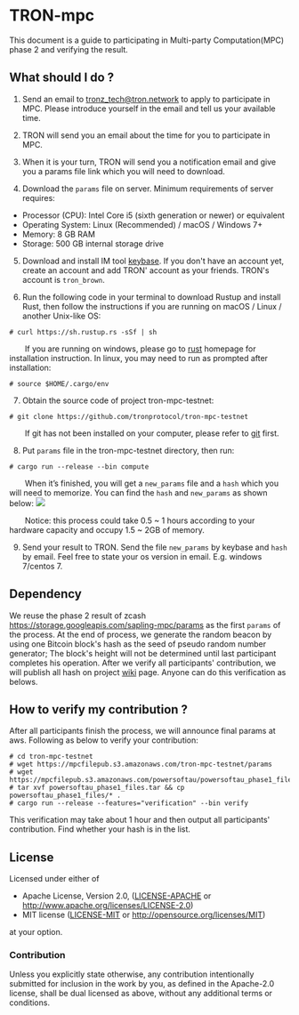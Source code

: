 # TRON-mpc

This document is a guide to participating in Multi-party Computation(MPC) phase 2 and verifying the result.

## What should I do ? 

1. Send an email to tronz_tech@tron.network to apply to participate in MPC. Please introduce yourself in the email and tell us your available time.

2. TRON will send you an email about the time for you to participate in MPC.

3. When it is your turn, TRON will send you a notification email and give you a params file link which you will need to download.

4. Download the `params` file on server. Minimum requirements of server requires:
  + Processor (CPU): Intel Core i5 (sixth generation or newer) or equivalent
  + Operating System: Linux (Recommended) / macOS / Windows 7+         
  + Memory: 8 GB RAM
  + Storage: 500 GB internal storage drive

 
5. Download and install IM tool [keybase](https://keybase.io/). If you don't have an account yet, create an account and add TRON' account as your friends. TRON's account is `tron_brown`.

6. Run the following code in your terminal to download Rustup and install Rust, then follow the instructions if you are running on macOS / Linux / another Unix-like OS:
```
# curl https://sh.rustup.rs -sSf | sh
```

&emsp;&emsp;If you are running on windows, please go to [rust](https://www.rust-lang.org/learn/get-started) homepage for installation instruction. In linux, you may need to run as prompted after installation:
```
# source $HOME/.cargo/env
```

7. Obtain the source code of project tron-mpc-testnet:
```
# git clone https://github.com/tronprotocol/tron-mpc-testnet
```
&emsp;&emsp;If git has not been installed on your computer, please refer to [git](https://git-scm.com/downloads) first.

8. Put `params` file in the tron-mpc-testnet directory, then run:
```
# cargo run --release --bin compute
```
&emsp;&emsp;When it’s finished, you will get a `new_params` file and a `hash` which you will need to memorize. You can find the `hash` and `new_params` as shown below:
![](https://raw.githubusercontent.com/tronprotocol/documentation-en/master/docs_without_index/internal-test/sapling-output.jpg)

&emsp;&emsp;Notice: this process could take 0.5 ~ 1 hours according to your hardware capacity and occupy 1.5 ~ 2GB of memory.

9. Send your result to TRON. Send the file `new_params` by keybase and `hash` by email. Feel free to state your os version in email. E.g. windows 7/centos 7.

## Dependency
We reuse the phase 2 result of zcash https://storage.googleapis.com/sapling-mpc/params as the first `params` of the process. At the end of process, we generate the random beacon by using one Bitcoin block's hash as the seed of pseudo random number generator; The block's height will not be determined until last participant completes his operation. After we verify all participants' contribution, we will publish all hash on project [wiki](https://github.com/tronprotocol/tron-mpc-testnet/wiki) page. Anyone can do this verification as belows.

## How to verify my contribution ?

After all participants finish the process, we will announce final params at aws. Following as below to verify your contribution:
```
# cd tron-mpc-testnet
# wget https://mpcfilepub.s3.amazonaws.com/tron-mpc-testnet/params
# wget https://mpcfilepub.s3.amazonaws.com/powersoftau/powersoftau_phase1_files.tar
# tar xvf powersoftau_phase1_files.tar && cp powersoftau_phase1_files/* .
# cargo run --release --features="verification" --bin verify
```
This verification may take about 1 hour and then output all participants' contribution. Find whether your hash is in the list.

## License

Licensed under either of

 * Apache License, Version 2.0, ([LICENSE-APACHE](LICENSE-APACHE) or http://www.apache.org/licenses/LICENSE-2.0)
 * MIT license ([LICENSE-MIT](LICENSE-MIT) or http://opensource.org/licenses/MIT)

at your option.

### Contribution

Unless you explicitly state otherwise, any contribution intentionally submitted for inclusion in the work by you, as defined in the Apache-2.0 license, shall be dual licensed as above, without any additional terms or conditions.
